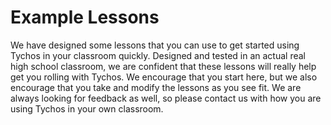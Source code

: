 # Example Lessons

We have designed some lessons that you can use to get started using Tychos in your classroom quickly. Designed and tested in an actual real high school classroom, we are confident that these lessons will really help get you rolling with Tychos. We encourage that you start here, but we also encourage that you take and modify the lessons as you see fit. We are always looking for feedback as well, so please contact us with how you are using Tychos in your own classroom.

